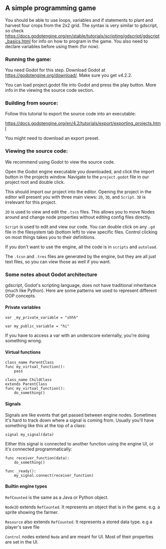 ## A simple programming game

You should be able to use loops, variables and
if statements to plant and harvest four crops
from the 2x2 grid. The syntax is very similar to
gdscript, so check https://docs.godotengine.org/en/stable/tutorials/scripting/gdscript/gdscript_basics.html for info 
on how to program in the game. You
also need to declare variables before using them (for now).

### Running the game:

You need Godot for this step. Download Godot at
https://godotengine.org/download/. Make sure you get v4.2.2.

You can load project.godot file into Godot and press
the play button. More info in the viewing the source code section.

### Building from source:

Follow this tutorial to export the source code into an executable:

https://docs.godotengine.org/en/4.2/tutorials/export/exporting_projects.html

You might need to download an export preset.

### Viewing the source code:

We recommend using Godot to view the source code. 

Open the Godot engine executable you downloaded, and click the import button in the 
projects window. Navigate to the `project.godot` file in our project root
and double click.

This should import our project into the editor. Opening the project in 
the editor will present you with three main views: `2D`, `3D`, and `Script`.
`3D` is irrelevant for this project. 

`2D` is used to view and edit the `.tscn`
files. This allows you to move Nodes around and change node properties without editing
config files directly.

`Script` is used to edit and view our code. You can double click on any `.gd` file
in the filesystem tab (bottom left) to view specific files. Control clicking on most
things takes you to their definitions.

If you don't want to use the engine, all the code is in `scripts` and `autoload`.

The `.tcsn` and `.tres` files are generated by the engine, but they
are all just text files, so you can view those as well if you want.

### Some notes about Godot architecture

gdscript, Godot's scripting language, does not have traditional
inheritance (much like Python). Here are some patterns we used 
to represent different OOP concepts.

#### Private variables

`var _my_private_variable = "shhh"`

`var my_public_variable = "hi"`

If you have to access a var with an underscore externally, you're doing
something wrong.

#### Virtual functions

```
class_name ParentClass
func my_virtual_function():
    pass
```
```
class_name ChildClass
extends ParentClass
func my_virtual_function():
    do_something()
```

#### Signals

Signals are like events that get passed between engine nodes. Sometimes
it's hard to track down where a signal is coming from. Usually you'll have
something like this at the top of a class:

```
signal my_signal(data)
```

Either this signal is connected to another function using the engine
UI, or it's connected programmatically:

```
func receiver_function(data):
    do_something()

func _ready():
    my_signal.connect(receiver_function)
```

#### Builtin engine types

`RefCounted` is the same as a Java or Python object.

`Node2D` extends `RefCounted`. It represents an object that is in the game.
e.g. a sprite showing the farmer.

`Resource` also extends `RefCounted`. It represents a stored data type. e.g a player's save file

`Control` nodes extend `Node` and are meant for UI. Most of their properties are set in the UI.

